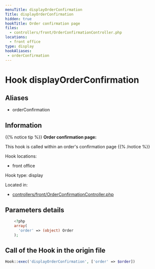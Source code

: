 ```yaml
---
menuTitle: displayOrderConfirmation
Title: displayOrderConfirmation
hidden: true
hookTitle: Order confirmation page
files:
  - controllers/front/OrderConfirmationController.php
locations:
  - front office
type: display
hookAliases:
 - orderConfirmation
---
```


# Hook displayOrderConfirmation

## Aliases
 
 - orderConfirmation



## Information

{{% notice tip %}}
**Order confirmation page:** 

This hook is called within an order's confirmation page
{{% /notice %}}

Hook locations: 
  - front office

Hook type: display

Located in: 
  - [controllers/front/OrderConfirmationController.php](https://github.com/PrestaShop/PrestaShop/blob/8.0.x/controllers/front/OrderConfirmationController.php)

## Parameters details

```php
    <?php
    array(
      'order' => (object) Order
    );
```

## Call of the Hook in the origin file

```php
Hook::exec('displayOrderConfirmation', ['order' => $order])
```